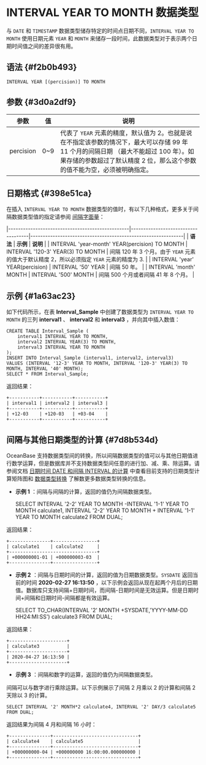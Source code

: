 INTERVAL YEAR TO MONTH 数据类型 
================================================



与 `DATE` 和 `TIMESTAMP` 数据类型储存特定的时间点日期不同，`INTERVAL YEAR TO MONTH` 使用日期元素 `YEAR` 和 `MONTH` 来储存一段时间，此数据类型对于表示两个日期时间值之间的差异很有用。

语法 {#f2b0b493}
--------------

    INTERVAL YEAR [(percision)] TO MONTH



参数 {#3d0a2df9}
--------------



|    参数     |  值   |                                                           说明                                                           |
|-----------|------|------------------------------------------------------------------------------------------------------------------------|
| percision | 0\~9 | 代表了 `YEAR` 元素的精度，默认值为 2。也就是说在不指定该参数的情况下，最大可以存储 99 年 11 个月的间隔日期 （最大不能超过 100 年）。如果存储的参数超过了默认精度 2 位，那么这个参数的值不能为空，必须被明确指定。 |



日期格式 {#398e51ca}
----------------

在插入 `INTERVAL YEAR TO MONTH` 数据类型的值时，有以下几种格式，更多关于间隔数据类型值的指定请参阅 [间隔字面量]()：


|-------------------------------------------------|------------------------------------|--------------------------------------------------------------|
| **语法**                                          | **示例**                             | **说明**                                                       |
| INTERVAL  'year-month' YEAR(percision) TO MONTH | INTERVAL  '120-3' YEAR(3) TO MONTH | 间隔 120 年 3 个月。由于 `YEAR` 元素的值大于默认精度 2，所以必须指定 `YEAR` 元素的精度为 3. |
| INTERVAL  'year' YEAR(percision)                | INTERVAL '50' YEAR                 | 间隔 50 年。                                                     |
| INTERVAL  'month' MONTH                         | INTERVAL '500' MONTH               | 间隔 500 个月或者间隔 41 年 8 个月。                                     |



示例 {#1a63ac23}
--------------

如下代码所示，在表 **Interval_Sample** 中创建了数据类型为 `INTERVAL YEAR TO MONTH` 的三列 **interval1** 、 **interval2** 和 **interval3** ，并向其中插入数值：

    CREATE TABLE Interval_Sample (
        interval1 INTERVAL YEAR TO MONTH,
        interval2 INTERVAL YEAR(3) TO MONTH,
        interval3 INTERVAL YEAR TO MONTH
    );
    INSERT INTO Interval_Sample (interval1, interval2, interval3)
    VALUES (INTERVAL '12-3' YEAR TO MONTH, INTERVAL '120-3' YEAR(3) TO MONTH, INTERVAL '40' MONTH);
    SELECT * FROM Interval_Sample;



返回结果：

    +-----------+-----------+-----------+
    | interval1 | interval2 | interval3 |
    +-----------+-----------+-----------+
    | +12-03    | +120-03   | +03-04    |
    +-----------+-----------+-----------+



间隔与其他日期类型的计算 {#7d8b534d}
------------------------

OceanBase 支持数据类型间的转换，所以间隔数据类型的值可以与其他日期值进行数学运算，但是数据库并不支持数据类型间任意的进行加、减、乘、除运算。请参阅文档 [日期时间 DATE 和间隔 INTERVAL 的计算]() 中查看目前支持的日期类型计算矩阵图和 [数据类型转换]() 了解数更多数据类型转换的信息。

* **示例 1** ：间隔与间隔的计算，返回的值仍为间隔数据类型。




    SELECT INTERVAL '2-2' YEAR TO MONTH -INTERVAL '1-1' YEAR  TO MONTH calculate1, INTERVAL '2-2' YEAR TO MONTH + INTERVAL '1-1' YEAR TO MONTH calculate2 FROM DUAL;



返回结果：

    +---------------+----------------+
    | calculate1    | calculate2     |
    +--------------------------------+
    | +000000001-01 | +000000003-03  |
    +---------------+----------------+





* **示例 2** ：间隔与日期时间的计算，返回的值为日期数据类型。`SYSDATE` 返回当前的时间 **2020-02-27 16:13:50** ，以下示例会返回从现在起两个月后的日期值。数据库只支持间隔+日期时间，而间隔-日期时间是无效运算。但是日期时间+间隔和日期时间-间隔都是有效运算。




    SELECT TO_CHAR(INTERVAL '2' MONTH +SYSDATE,'YYYY-MM-DD HH24:MI:SS') calculate3 FROM DUAL;



返回结果：

    +---------------------+
    | calculate3          |
    +---------------------+
    | 2020-04-27 16:13:50 |
    +---------------------+



* **示例 3** ：间隔和数字的运算，返回的值仍为间隔数据类型。

  




间隔可以与数字进行乘除运算。以下示例展示了间隔 2 月乘以 2 的计算和间隔 2 天除以 3 的计算。

    SELECT INTERVAL '2' MONTH*2 calculate4, INTERVAL '2' DAY/3 calculate5 FROM DUAL;



返回结果为间隔 4 月和间隔 16 小时：

    +---------------+-------------------------------+
    | calculate4    | calculate5                    |
    +---------------+-------------------------------+
    | +000000000-04 | +000000000 16:00:00.000000000 |
    +---------------+-------------------------------+



[](qqvecg)
